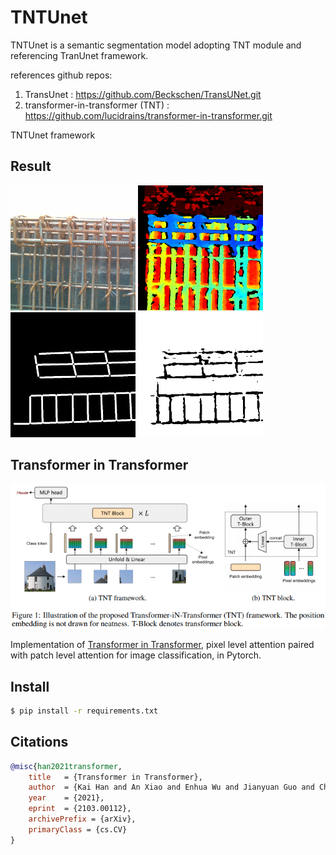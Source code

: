 # TNTUnet

TNTUnet is a semantic segmentation model adopting TNT module and referencing TranUnet framework.

references github repos:
1. TransUnet : https://github.com/Beckschen/TransUNet.git
2. transformer-in-transformer (TNT) : https://github.com/lucidrains/transformer-in-transformer.git

TNTUnet framework

## Result

<img src="./img/real.png" width="200px"></img>
<img src="./img/depth.png" width="200px"></img>
<img src="./img/mask.png" width="200px"></img>
<img src="./img/pred.png" width="200px"></img>

## Transformer in Transformer

<img src="./img/tnt.png" width="600px"></img>

Implementation of <a href="https://arxiv.org/abs/2103.00112">Transformer in Transformer</a>, pixel level attention paired with patch level attention for image classification, in Pytorch.

## Install

```bash
$ pip install -r requirements.txt
```

## Citations

```bibtex
@misc{han2021transformer,
    title   = {Transformer in Transformer}, 
    author  = {Kai Han and An Xiao and Enhua Wu and Jianyuan Guo and Chunjing Xu and Yunhe Wang},
    year    = {2021},
    eprint  = {2103.00112},
    archivePrefix = {arXiv},
    primaryClass = {cs.CV}
}
```
